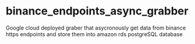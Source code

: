 # binance_endpoints_async_grabber
Google cloud deployed graber that asycronously get data from binance https endpoints and store them into amazon rds postgreSQL database
